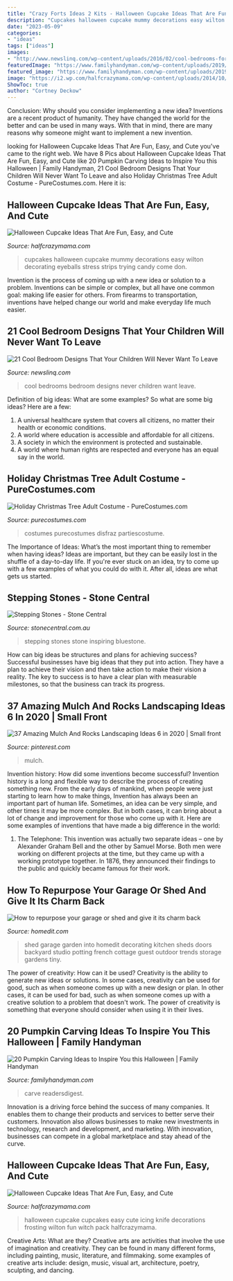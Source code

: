```yaml
---
title: "Crazy Forts Ideas 2 Kits - Halloween Cupcake Ideas That Are Fun, Easy, And Cute"
description: "Cupcakes halloween cupcake mummy decorations easy wilton decorating eyeballs stress strips trying candy come don"
date: "2023-05-09"
categories:
- "ideas"
tags: ["ideas"]
images:
- "http://www.newslinq.com/wp-content/uploads/2016/02/cool-bedrooms-for-kids-1.jpg"
featuredImage: "https://www.familyhandyman.com/wp-content/uploads/2019/09/shutterstock_95819287-pumpkin.jpg"
featured_image: "https://www.familyhandyman.com/wp-content/uploads/2019/09/shutterstock_95819287-pumpkin.jpg"
image: "https://i2.wp.com/halfcrazymama.com/wp-content/uploads/2014/10/Mummy-cupcakes.jpg"
ShowToc: true
author: "Cortney Deckow"
---
```



Conclusion: Why should you consider implementing a new idea?
Inventions are a recent product of humanity. They have changed the world for the better and can be used in many ways. With that in mind, there are many reasons why someone might want to implement a new invention.

	

		
looking for Halloween Cupcake Ideas That Are Fun, Easy, and Cute you've came to the right web. We have 8 Pics about Halloween Cupcake Ideas That Are Fun, Easy, and Cute like 20 Pumpkin Carving Ideas to Inspire You this Halloween | Family Handyman, 21 Cool Bedroom Designs That Your Children Will Never Want To Leave and also Holiday Christmas Tree Adult Costume - PureCostumes.com. Here it is:
		
    
## Halloween Cupcake Ideas That Are Fun, Easy, And Cute

<img loading=lazy src="https://i2.wp.com/halfcrazymama.com/wp-content/uploads/2014/10/Mummy-cupcakes.jpg" onerror="this.onerror=null;this.src='https://tse2.mm.bing.net/th?id=OIP.MjbPdBgTjxYHxUTSsUDuwwHaG4&amp;pid=15.1';" alt="Halloween Cupcake Ideas That Are Fun, Easy, and Cute">

_Source: halfcrazymama.com_

>cupcakes halloween cupcake mummy decorations easy wilton decorating eyeballs stress strips trying candy come don. 

	

Invention is the process of coming up with a new idea or solution to a problem. Inventions can be simple or complex, but all have one common goal: making life easier for others. From firearms to transportation, inventions have helped change our world and make everyday life much easier.

    
## 21 Cool Bedroom Designs That Your Children Will Never Want To Leave

<img loading=lazy src="http://www.newslinq.com/wp-content/uploads/2016/02/cool-bedrooms-for-kids-1.jpg" onerror="this.onerror=null;this.src='https://tse1.mm.bing.net/th?id=OIP.KngI3gsbmD954onQ_IyUCwHaFj&amp;pid=15.1';" alt="21 Cool Bedroom Designs That Your Children Will Never Want To Leave">

_Source: newslinq.com_

>cool bedrooms bedroom designs never children want leave. 

	

Definition of big ideas: What are some examples?
So what are some big ideas? Here are a few: 
1. A universal healthcare system that covers all citizens, no matter their health or economic conditions. 
2. A world where education is accessible and affordable for all citizens. 
3. A society in which the environment is protected and sustainable. 
4. A world where human rights are respected and everyone has an equal say in the world.

    
## Holiday Christmas Tree Adult Costume - PureCostumes.com

<img loading=lazy src="https://www.purecostumes.com/mm5/graphics/00000001/R889346_full_1.jpg" onerror="this.onerror=null;this.src='https://tse2.mm.bing.net/th?id=OIP.6lRnytWSkfz4tD2XkELm0QHaLO&amp;pid=15.1';" alt="Holiday Christmas Tree Adult Costume - PureCostumes.com">

_Source: purecostumes.com_

>costumes purecostumes disfraz partiescostume. 

	

The Importance of Ideas: What’s the most important thing to remember when having ideas?
Ideas are important, but they can be easily lost in the shuffle of a day-to-day life. If you're ever stuck on an idea, try to come up with a few examples of what you could do with it. After all, ideas are what gets us started.

    
## Stepping Stones - Stone Central

<img loading=lazy src="https://www.stonecentral.com.au/uploads/5/8/0/4/58042911/stepping-stones-1_1.jpg" onerror="this.onerror=null;this.src='https://tse1.mm.bing.net/th?id=OIP.Envxy7pyCkdwt37W6BZKKQHaKs&amp;pid=15.1';" alt="Stepping Stones - Stone Central">

_Source: stonecentral.com.au_

>stepping stones stone inspiring bluestone. 

	

How can big ideas be structures and plans for achieving success?
Successful businesses have big ideas that they put into action. They have a plan to achieve their vision and then take action to make their vision a reality. The key to success is to have a clear plan with measurable milestones, so that the business can track its progress.

    
## 37 Amazing Mulch And Rocks Landscaping Ideas 6 In 2020 | Small Front

<img loading=lazy src="https://i.pinimg.com/736x/c8/94/ba/c894ba550628526e15c7c73e8c93f92a.jpg" onerror="this.onerror=null;this.src='https://tse4.mm.bing.net/th?id=OIP.ZEUi_oAiJZhn3Ryh2aiVegHaOB&amp;pid=15.1';" alt="37 Amazing Mulch And Rocks Landscaping Ideas 6 in 2020 | Small front">

_Source: pinterest.com_

>mulch. 

	

Invention history: How did some inventions become successful?
Invention history is a long and flexible way to describe the process of creating something new. From the early days of mankind, when people were just starting to learn how to make things, Invention has always been an important part of human life. Sometimes, an idea can be very simple, and other times it may be more complex. But in both cases, it can bring about a lot of change and improvement for those who come up with it. Here are some examples of inventions that have made a big difference in the world:
1. The Telephone: This invention was actually two separate ideas – one by Alexander Graham Bell and the other by Samuel Morse. Both men were working on different projects at the time, but they came up with a working prototype together. In 1876, they announced their findings to the public and quickly became famous for their work.


    
## How To Repurpose Your Garage Or Shed And Give It Its Charm Back

<img loading=lazy src="http://cdn.homedit.com/wp-content/uploads/2012/09/kitchen-shed.jpg" onerror="this.onerror=null;this.src='https://tse4.mm.bing.net/th?id=OIP.TrrObIol0fYL4RmWLdOQSQHaE6&amp;pid=15.1';" alt="How to repurpose your garage or shed and give it its charm back">

_Source: homedit.com_

>shed garage garden into homedit decorating kitchen sheds doors backyard studio potting french cottage guest outdoor trends storage gardens tiny. 

	

The power of creativity: How can it be used?
Creativity is the ability to generate new ideas or solutions. In some cases, creativity can be used for good, such as when someone comes up with a new design or plan. In other cases, it can be used for bad, such as when someone comes up with a creative solution to a problem that doesn't work. The power of creativity is something that everyone should consider when using it in their lives.

    
## 20 Pumpkin Carving Ideas To Inspire You This Halloween | Family Handyman

<img loading=lazy src="https://www.familyhandyman.com/wp-content/uploads/2019/09/shutterstock_95819287-pumpkin.jpg" onerror="this.onerror=null;this.src='https://tse1.mm.bing.net/th?id=OIP.j8-g9eCTXL2vnzuVC5970QHaHa&amp;pid=15.1';" alt="20 Pumpkin Carving Ideas to Inspire You this Halloween | Family Handyman">

_Source: familyhandyman.com_

>carve readersdigest. 

	

Innovation is a driving force behind the success of many companies. It enables them to change their products and services to better serve their customers. Innovation also allows businesses to make new investments in technology, research and development, and marketing. With innovation, businesses can compete in a global marketplace and stay ahead of the curve.

    
## Halloween Cupcake Ideas That Are Fun, Easy, And Cute

<img loading=lazy src="https://i0.wp.com/halfcrazymama.com/wp-content/uploads/2014/10/halloween-knife-cupcake.jpg?resize=2217%2C2884" onerror="this.onerror=null;this.src='https://tse1.mm.bing.net/th?id=OIP.-TxkKiY_c9XTXgD3KEo-KwHaJo&amp;pid=15.1';" alt="Halloween Cupcake Ideas That Are Fun, Easy, and Cute">

_Source: halfcrazymama.com_

>halloween cupcake cupcakes easy cute icing knife decorations frosting wilton fun witch pack halfcrazymama. 

	

Creative Arts: What are they?
Creative arts are activities that involve the use of imagination and creativity. They can be found in many different forms, including painting, music, literature, and filmmaking. some examples of creative arts include: design, music, visual art, architecture, poetry, sculpting, and dancing.

